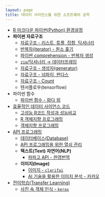 ```yaml
---
layout: page
title: 데이터 사이언스를 위한 소프트웨어 공학
---
```


- [R 마크다운 파이썬(Python) 환경설정](sw4ds-oop-python-rmarkdown.html)
- **파이썬 자료구조**
    - [자료구조 - 리스트, 튜플, 집합, 딕셔너리](sw4ds-python-data-structure.html)
    - [반복자(iterator) - 원소 훑기](sw4ds-python-iterator.html)
    - [파이썬 comprehension - 반복자 생성](sw4ds-python-comprehension.html)
    - [`zip`/딕셔너리 &rarr; 데이터프레임](sw4ds-python-data-structure-zip.html)
    - [자료구조 - 생성자(generator)](sw4ds-python-data-structure-generator.html)
    - [자료구조 - 넘파이, 판다스](sw4ds-python-data-structure-numpy.html)
    - [자료구조 - Count](sw4ds-python-data-structure-count.html)
    - 텐서플로우(tensorflow)
- 파이썬 함수
    - [파이썬 함수 - 람다 외](sw4ds-python-base.html)
- [효율적인 데이터 사이언스 코드](sw4ds-efficient-code.html)
    - [고성능 R코드 작성과 성능비교](perf-writing-efficient-code.html)
    - [R 객체지향 프로그래밍](sw4ds-oop-in-r.html)
    - [객체지향 프로그래밍](sw4ds-oop-python.html)
- [API 프로그래밍](sw4ds-api-programming.html)
    - [데이터베이스(Database)](sw4ds-api-programming-database.html)
    - [API 프로그래밍을 위한 열쇠 관리](sw4ds-api-programming-key.html)
    - **텍스트(Text) 자연어(NLP)**
        - [파파고 API - 한영번역](sw4ds-api-papago-translation.html)
    - **이미지(Image)**
        - [이미지 - `clarifai`](sw4ds-api-clarifai.html)   
        - [AI 기술을 활용한 이미지 분석 - 카카오](sw4ds-api-kakao.html)   
- [전이학습(Transfer Learning)](sw4ds-transfer-learning.html)
    - [사진 속 객체 인식 - `keras`](sw4ds-keras-image-object.html)


